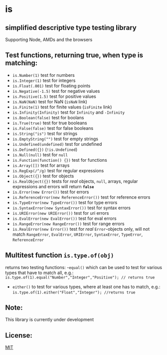 is
====
simplified descriptive type testing library
-------------------------------------------

Supporting Node, AMDs and the browsers

Test functions, returning true, when type is matching:
-----------------------------------------
- `is.Number(1)` test for numbers
- `is.Integer(1)` test for integers
- `is.Float(.001)` test for floating points
- `is.Negative(-1.5)` test for negative values
- `is.Positive(1.5)` test for positive values
- `is.NaN(NaN)` test for NaN (`isNaN` link)
- `is.Finite(1)` test for finite values (`isFinite` link)
- `is.Infinity(Infinity)` test for `Infinity` and `-Infinity`
- `is.Boolean(false)` test for boolans
- `is.True(true)` test for true booleans
- `is.False(false)` test for false booleans
- `is.String("is")` test for strings
- `is.EmptyString("")` test for empty strings
- `is.Undefined(undefined)` test for undefined
- `is.Defined({})` (`!is.Undefined`)
- `is.Null(null)` test for `null`
- `is.Function(function() {})` test for functions
- `is.Array([])` test for arrays
- `is.RegExp(/^/g)` test for regular expressions
- `is.Object({})` test for objects
- `is.RealObject({})` tests for *real* objects, `null`, arrays, regular expressions and errors will return **`false`**
- `is.Error(new Error())` test for errors
- `is.ReferenceError(new ReferenceError())` test for reference errors
- `is.TypeError(new TypeError())` test for type errors
- `is.SyntaxError(new SyntaxError())` test for syntax errors
- `is.URIError(new URIError())` test for uri errors
- `is.EvalError(new EvalError())` test for eval errors
- `is.RangeError(new RangeError())` test for range errors
- `is.RealError(new Error())` test for *real* `Error`-objects only, will not match `RangeError`, `EvalError`, `URIError`, `SyntaxError`, `TypeError`, `ReferenceError`


Multitest function `is.type.of(obj)`
------------------------------------
returns two testing functions:
-`equal()` which can be used to test for various types that have to match all, e.g.: `is.type.of(1).equal("Number","Integer","Positive"); // returns true`
- `either()` to test for various types, where at least one has to match, e.g.: `is.type.of(1).either("Float","Integer"); //returns true`


Note:
-----
This library is currently under development


License:
--------
[MIT][1]


  [1]: http://bbuecherl.mit-license.org/
